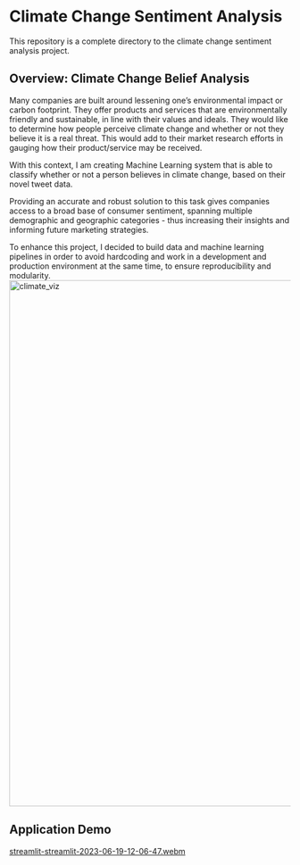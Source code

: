 # Climate Change Sentiment Analysis
This repository is a complete directory to the climate change sentiment analysis project.

## Overview: Climate Change Belief Analysis
Many companies are built around lessening one’s environmental impact or carbon footprint. They offer products and services that are environmentally friendly and sustainable, in line with their values and ideals. They would like to determine how people perceive climate change and whether or not they believe it is a real threat. This would add to their market research efforts in gauging how their product/service may be received.

With this context, I am creating Machine Learning system that is able to classify whether or not a person believes in climate change, based on their novel tweet data.

Providing an accurate and robust solution to this task gives companies access to a broad base of consumer sentiment, spanning multiple demographic and geographic categories - thus increasing their insights and informing future marketing strategies.

To enhance this project, I decided to build data and machine learning pipelines in order to avoid hardcoding and work in a development and production environment at the same time, to ensure reproducibility and modularity.
<img width="943" alt="climate_viz" src="https://github.com/Emmantheo/sentiment-climate/assets/89465917/23075b72-67f7-4d64-a46a-126055a9d1fd">
## Application Demo
[streamlit-streamlit-2023-06-19-12-06-47.webm](https://github.com/Emmantheo/Climate-Change-Sentiment-Analysis/assets/89465917/6b8af3b2-e0f2-4614-b029-e4b674400f12)
